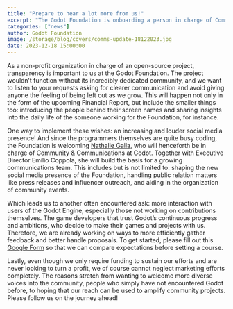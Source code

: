 ```yaml
---
title: "Prepare to hear a lot more from us!"
excerpt: "The Godot Foundation is onboarding a person in charge of Community & Communications, and there is a feedback form for you to fill out."
categories: ["news"]
author: Godot Foundation
image: /storage/blog/covers/comms-update-18122023.jpg
date: 2023-12-18 15:00:00
---
```


As a non-profit organization in charge of an open-source project, transparency is important to us at the Godot Foundation. The project wouldn’t function without its incredibly dedicated community, and we want to listen to your requests asking for clearer communication and avoid giving anyone the feeling of being left out as we grow. This will happen not only in the form of the upcoming Financial Report, but include the smaller things too: introducing the people behind their screen names and sharing insights into the daily life of the someone working for the Foundation, for instance.

One way to implement these wishes: an increasing and louder social media presence! And since the programmers themselves are quite busy coding, the Foundation is welcoming [Nathalie Galla](https://www.linkedin.com/in/nathaliegalla/), who will henceforth be in charge of Community & Communications at Godot. Together with Executive Director Emilio Coppola, she will build the basis for a growing communications team. This includes but is not limited to: shaping the new social media presence of the Foundation, handling public relation matters like press releases and influencer outreach, and aiding in the organization of community events. 

Which leads us to another often encountered ask: more interaction with users of the Godot Engine, especially those not working on contributions themselves. The game developers that trust Godot’s continuous progress and ambitions, who decide to make their games and projects with us. Therefore, we are already working on ways to more efficiently gather feedback and better handle proposals. To get started, please fill out this [Google Form](https://forms.gle/Giv4LFeq9JGhcecK6) so that we can compare expectations before setting a course.

Lastly, even though we only require funding to sustain our efforts and are never looking to turn a profit, we of course cannot neglect marketing efforts completely. The reasons stretch from wanting to welcome more diverse voices into the community, people who simply have not encountered Godot before, to hoping that our reach can be used to amplify community projects. Please follow us on the journey ahead!
